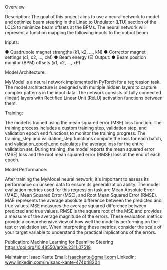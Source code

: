 Overview 

Description: The goal of this project aims to use a neural network to model and optimize beam steering in the Linac to Undulator (LTU) section of the LCLS to minimize beam offsets at the BPMs. 
The neural network will represent a function mapping the following inputs to the output beam

Inputs:

● Quadrupole magnet strengths (k1, k2, ..., kN)
● Corrector magnet settings (c1, c2, ..., cM)
● Beam energy (E)
Output:
● Beam position monitor (BPM) offsets (x1, x2, ..., xP)

Model Architecture:

MyModel is a neural network implemented in PyTorch for a regression task. The model architecture is designed with multiple hidden layers to capture complex patterns in the input data. The network consists of fully connected (linear) layers with Rectified Linear Unit (ReLU) activation functions between them.

Training:

The model is trained using the mean squared error (MSE) loss function. The training process includes a custom training step, validation step, and validation epoch end functions to monitor the training progress. The training_step and validation_step functions compute the loss for each batch, and validation_epoch_end calculates the average loss for the entire validation set. During training, the model reports the mean squared error (MSE) loss and the root mean squared error (RMSE) loss at the end of each epoch.

Model Performance: 

After training the MyModel neural network, it's important to assess its performance on unseen data to ensure its generalization ability. The model evaluation metrics used for this regression task are Mean Absolute Error (MAE), Mean Squared Error (MSE), and Root Mean Squared Error (RMSE). MAE represents the average absolute difference between the predicted and true values. MSE measures the average squared difference between predicted and true values. RMSE is the square root of the MSE and provides a measure of the average magnitude of the errors. These evaluation metrics provide a comprehensive view of how well the model is performing on the test or validation set. When interpreting these metrics, consider the scale of your target variable to understand the practical implications of the errors.

Publication: Machine Learning for Beamline Steering 
https://doi.org/10.48550/arXiv.2311.07519

Maintainer: Isaac Kante 
Email: Isaackante@gmail.com 
LinkedIn: www.linkedin.com/in/isaac-kante-474b48204
